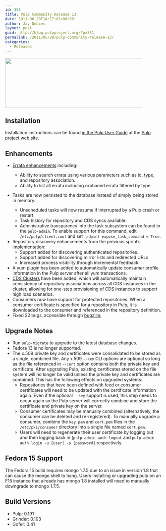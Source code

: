 ```yaml
---
id: 351
title: Pulp Community Release 13
date: 2011-06-20T14:17:02+00:00
author: Jay Dobies
layout: post
guid: http://blog.pulpproject.org/?p=351
permalink: /2011/06/20/pulp-community-release-13/
categories:
  - Releases
---
```

<img src="http://website-pulp.rhcloud.com/wp-content/uploads/2011/06/cr-13-2.png" alt="" title="cr-13-2" width="442" height="161" class="alignnone size-full wp-image-352" srcset="http://www.pulpproject.org/wp-content/uploads/2011/06/cr-13-2-300x109.png 300w, http://www.pulpproject.org/wp-content/uploads/2011/06/cr-13-2.png 442w" sizes="(max-width: 442px) 100vw, 442px" />

## Installation

Installation instructions can be found [in the Pulp User Guide](http://pulpproject.org/ug/UGInstallation.html#installation) at the [Pulp project web site.](http://www.pulpproject.org)

## Enhancements

  * [Errata enhancements](https://fedorahosted.org/pulp/wiki/PulpCli#ErrataActions) including: 
      * Ability to search errata using various parameters such as id, type, and repository association.
      * Ability to list all errata including orphaned errata filtered by type.
  * Tasks are now persisted to the database instead of simply being stored in memory. 
      * Unscheduled tasks will now resume if interrupted by a Pulp crash or restart.
      * Task history for repository and CDS syncs available.
      * Administrative transparency into the task subsystem can be found in the `pulp-admin`. To enable support for this command, edit `/etc/pulp/client.conf` and set `[admin] expose_task_command = True`. </ul> 
      * Repository discovery enhancements from the previous sprint&#8217;s implementation: 
          * Support added for discovering authenticated repositories.
          * Support added for discovering mirror lists and redirected URLs.
          * Increased process visibility through incremental feedback.
      * A yum plugin has been added to automatically update consumer profile information in the Pulp server after all yum transactions.
      * [CDS Clusters](http://pulpproject.org/ug/UGCDS.html#clusters) have been added, which will automatically maintain consistency of repository associations across all CDS instances in the cluster, allowing for one-step provisioning of CDS instances to support high load scenarios.
      * Consumers now have support for protected repositories. When a consumer certificate is specified for a repository in Pulp, it is downloaded to the consumer and referenced in the repository definition.
      * Fixed 22 bugs, accessible through [bugzilla.](https://bugzilla.redhat.com/buglist.cgi?target_release=Sprint%2024&#038;query_format=advanced&#038;product=Pulp&#038;classification=Other)
    ## Upgrade Notes
    
      * Run `pulp-migrate` to upgrade to the latest database changes.
      * Fedora 13 is no longer supported.
      * The x.509 private key and certificates were consolidated to be stored as a single, combined file. Any x.509 `--key` CLI options are optional so long as the file referenced in `--cert` option contains both the private key and certificate. After upgrading Pulp, existing certificates stored on the file system will no longer be valid unless the private key and certificates are combined. This has the following effects on upgraded systems: 
          * Repositories that have been defined with feed or consumer certificates will need to be updated with the certificate information again. Even if the optional `--key` support is used, this step needs to occur again so the Pulp server will correctly combine and store the certificate and private key on the server.
          * Consumer certificates may be manually combined (alternatively, the consumer can be deleted and re-registered). To manually upgrade a consumer, combine the `key.pem` and `cert.pem` files in the `/etc/pki/consumer` directory into a single file named `cert.pem`.
          * Users will need to regenerate their user certificate by logging out and then logging back in (`pulp-admin auth logout` and `pulp-admin auth login -u [user] -p [password]` respectively.
    ## Fedora 15 Support
    
    The Fedora 15 build requires mongo 1.7.5 due to an issue in version 1.8 that can cause the mongo shell to hang. Users installing or upgrading pulp on an F15 instance that already has mongo 1.8 installed will need to manually downgrade to mongo 1.7.5.
    
    ## Build Versions
    
      * Pulp: 0.191
      * Grinder: 0.103
      * Gofer: 0.41